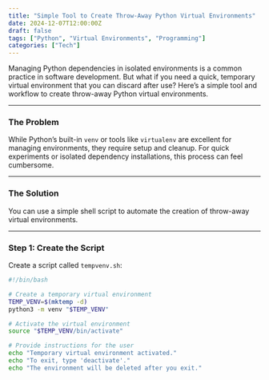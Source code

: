 ```yaml
---
title: "Simple Tool to Create Throw-Away Python Virtual Environments"
date: 2024-12-07T12:00:00Z
draft: false
tags: ["Python", "Virtual Environments", "Programming"]
categories: ["Tech"]
---
```


Managing Python dependencies in isolated environments is a common practice in software development. But what if you need a quick, temporary virtual environment that you can discard after use? Here’s a simple tool and workflow to create throw-away Python virtual environments.

---

### **The Problem**

While Python’s built-in `venv` or tools like `virtualenv` are excellent for managing environments, they require setup and cleanup. For quick experiments or isolated dependency installations, this process can feel cumbersome.

---

### **The Solution**

You can use a simple shell script to automate the creation of throw-away virtual environments.

---

### **Step 1: Create the Script**

Create a script called `tempvenv.sh`:
```bash
#!/bin/bash

# Create a temporary virtual environment
TEMP_VENV=$(mktemp -d)
python3 -m venv "$TEMP_VENV"

# Activate the virtual environment
source "$TEMP_VENV/bin/activate"

# Provide instructions for the user
echo "Temporary virtual environment activated."
echo "To exit, type 'deactivate'."
echo "The environment will be deleted after you exit."
